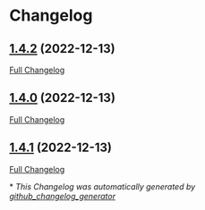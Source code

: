 # Changelog

## [1.4.2](https://github.com/guillaume-gricourt/HmnIllumina/tree/1.4.2) (2022-12-13)

[Full Changelog](https://github.com/guillaume-gricourt/HmnIllumina/compare/1.4.0...1.4.2)

## [1.4.0](https://github.com/guillaume-gricourt/HmnIllumina/tree/1.4.0) (2022-12-13)

[Full Changelog](https://github.com/guillaume-gricourt/HmnIllumina/compare/1.4.1...1.4.0)

## [1.4.1](https://github.com/guillaume-gricourt/HmnIllumina/tree/1.4.1) (2022-12-13)

[Full Changelog](https://github.com/guillaume-gricourt/HmnIllumina/compare/d6ff64aa4bbec6acc39026bcb96b395deb63865f...1.4.1)



\* *This Changelog was automatically generated by [github_changelog_generator](https://github.com/github-changelog-generator/github-changelog-generator)*
